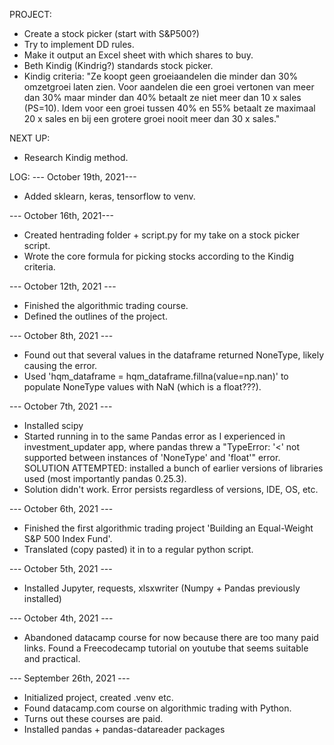 PROJECT:
- Create a stock picker (start with S&P500?)
- Try to implement DD rules.
- Make it output an Excel sheet with which shares to buy.
- Beth Kindig (Kindrig?) standards stock picker.
- Kindig criteria: 
    "Ze koopt geen groeiaandelen die minder dan 30% omzetgroei laten zien. Voor aandelen die een groei vertonen van meer dan 30% maar minder dan 40% betaalt ze niet meer dan 10 x sales (PS=10). Idem voor een groei tussen 40% en 55% betaalt ze maximaal 20 x sales en bij een grotere groei nooit meer dan 30 x sales." 

NEXT UP:
- Research Kindig method.

LOG:
--- October 19th, 2021---
- Added sklearn, keras, tensorflow to venv.

--- October 16th, 2021---
- Created hentrading folder + script.py for my take on a stock picker script.
- Wrote the core formula for picking stocks according to the Kindig criteria.

--- October 12th, 2021 ---
- Finished the algorithmic trading course.
- Defined the outlines of the project.

--- October 8th, 2021 ---
- Found out that several values in the dataframe returned NoneType, likely causing the error.
- Used 'hqm_dataframe = hqm_dataframe.fillna(value=np.nan)' to populate NoneType values with NaN (which is a float???).

--- October 7th, 2021 ---
- Installed scipy
- Started running in to the same Pandas error as I experienced in investment_updater app, where pandas threw a "TypeError: '<' not supported between instances of 'NoneType' and 'float'" error. SOLUTION ATTEMPTED: installed a bunch of earlier versions of libraries used (most importantly pandas 0.25.3).
- Solution didn't work. Error persists regardless of versions, IDE, OS, etc.

--- October 6th, 2021 ---
- Finished the first algorithmic trading project 'Building an Equal-Weight S&P 500 Index Fund'.
- Translated (copy pasted) it in to a regular python script.

--- October 5th, 2021 ---
- Installed Jupyter, requests, xlsxwriter (Numpy + Pandas previously installed) 

--- October 4th, 2021 ---
- Abandoned datacamp course for now because there are too many paid links. Found a Freecodecamp tutorial on youtube that seems suitable and practical.

--- September 26th, 2021 ---
- Initialized project, created .venv etc.
- Found datacamp.com course on algorithmic trading with Python.
- Turns out these courses are paid.
- Installed pandas + pandas-datareader packages